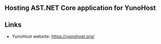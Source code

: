Hosting AST.NET Core application for YunoHost
---------------------

## Links

 * YunoHost website: https://yunohost.org/
